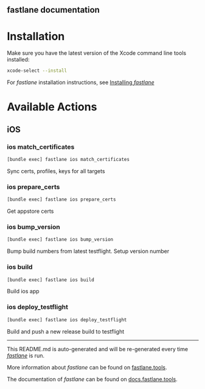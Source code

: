 fastlane documentation
----

# Installation

Make sure you have the latest version of the Xcode command line tools installed:

```sh
xcode-select --install
```

For _fastlane_ installation instructions, see [Installing _fastlane_](https://docs.fastlane.tools/#installing-fastlane)

# Available Actions

## iOS

### ios match_certificates

```sh
[bundle exec] fastlane ios match_certificates
```

Sync certs, profiles, keys for all targets

### ios prepare_certs

```sh
[bundle exec] fastlane ios prepare_certs
```

Get appstore certs

### ios bump_version

```sh
[bundle exec] fastlane ios bump_version
```

Bump build numbers from latest testflight. Setup version number

### ios build

```sh
[bundle exec] fastlane ios build
```

Build ios app

### ios deploy_testflight

```sh
[bundle exec] fastlane ios deploy_testflight
```

Build and push a new release build to testflight

----

This README.md is auto-generated and will be re-generated every time [_fastlane_](https://fastlane.tools) is run.

More information about _fastlane_ can be found on [fastlane.tools](https://fastlane.tools).

The documentation of _fastlane_ can be found on [docs.fastlane.tools](https://docs.fastlane.tools).
